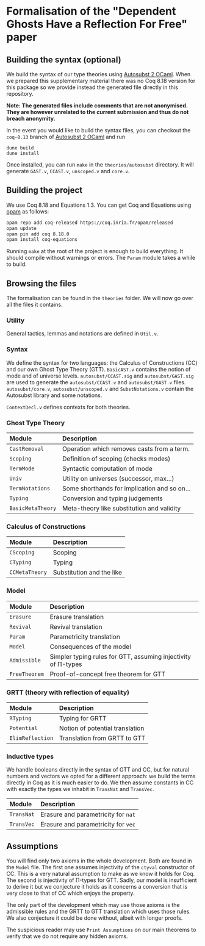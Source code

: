 # Formalisation of the "Dependent Ghosts Have a Reflection For Free" paper

## Building the syntax (optional)

We build the syntax of our type theories using [Autosubst 2 OCaml].
When we prepared this supplementary material there was no Coq 8.18 version for
this package so we provide instead the generated file directly in this
repository.

**Note: The generated files include comments that are not anonymised. They are
however unrelated to the current submission and thus do not breach anonymity.**

In the event you would like to build the syntax files, you can checkout the
`coq-8.13` branch of [Autosubst 2 OCaml] and run
```
dune build
dune install
```

Once installed, you can run `make` in the `theories/autosubst` directory. It
will generate `GAST.v`, `CCAST.v`, `unscoped.v` and `core.v`.

## Building the project

We use Coq 8.18 and Equations 1.3.
You can get Coq and Equations using [opam] as follows:

```sh
opam repo add coq-released https://coq.inria.fr/opam/released
opam update
opam pin add coq 8.18.0
opam install coq-equations
```

Running `make` at the root of the project is enough to build everything.
It should compile without warnings or errors. The `Param` module takes a while
to build.

## Browsing the files

The formalisation can be found in the `theories` folder. We will now go over
all the files it contains.

### Utility

General tactics, lemmas and notations are defined in `Util.v`.

### Syntax

We define the syntax for two languages: the Calculus of Constructions (CC)
and our own Ghost Type Theory (GTT). `BasicAST.v` contains the notion of mode
and of universe levels. `autosubst/CCAST.sig` and `autosubst/GAST.sig` are used
to generate the `autosubst/CCAST.v` and `autosubst/GAST.v` files.
`autosubst/core.v`, `autosubst/unscoped.v` and `SubstNotations.v` contain the
Autosubst library and some notations.

`ContextDecl.v` defines contexts for both theories.

### Ghost Type Theory

| Module            | Description                                |
| :---------------- | :----------------------------------------- |
| `CastRemoval`     | Operation which removes casts from a term. |
| `Scoping`         | Definition of scoping (checks modes)       |
| `TermMode`        | Syntactic computation of mode              |
| `Univ`            | Utility on universes (successor, max…)     |
| `TermNotations`   | Some shorthands for implication and so on… |
| `Typing`          | Conversion and typing judgements           |
| `BasicMetaTheory` | Meta-theory like substitution and validity |

### Calculus of Constructions

| Module         | Description               |
| :------------- | :------------------------ |
| `CScoping`     | Scoping                   |
| `CTyping`      | Typing                    |
| `CCMetaTheory` | Substitution and the like |

### Model

| Module        | Description                                                   |
| :------------ | :------------------------------------------------------------ |
| `Erasure`     | Erasure translation                                           |
| `Revival`     | Revival translation                                           |
| `Param`       | Parametricity translation                                     |
| `Model`       | Consequences of the model                                     |
| `Admissible`  | Simpler typing rules for GTT, assuming injectivity of Π-types |
| `FreeTheorem` | Proof-of-concept free theorem for GTT                         |

### GRTT (theory with reflection of equality)

| Module           | Description                     |
| :--------------- | :------------------------------ |
| `RTyping`        | Typing for GRTT                 |
| `Potential`      | Notion of potential translation |
| `ElimReflection` | Translation from GRTT to GTT    |

### Inductive types

We handle booleans directly in the syntax of GTT and CC, but for natural numbers
and vectors we opted for a different approach: we build the terms directly in
Coq as it is much easier to do. We then assume constants in CC with
exactly the types we inhabit in `TransNat` and `TransVec`.

| Module           | Description                         |
| :--------------- | :---------------------------------- |
| `TransNat`       | Erasure and parametricity for `nat` |
| `TransVec`       | Erasure and parametricity for `vec` |

## Assumptions

You will find only two axioms in the whole development. Both are found in the
`Model` file. The first one assumes injectivity of the `ctyval` constructor of
CC. This is a very natural assumption to make as we know it holds for Coq.
The second is injectivity of Π-types for GTT. Sadly, our model is insufficient
to derive it but we conjecture it holds as it concerns a conversion that is
very close to that of CC which enjoys the property.

The only part of the development which may use those axioms is the admissible
rules and the GRTT to GTT translation which uses those rules. We also conjecture
it could be done without, albeit with longer proofs.

The suspicious reader may use `Print Assumptions` on our main theorems to verify
that we do not require any hidden axioms.





[Autosubst 2 OCaml]: https://github.com/uds-psl/autosubst-ocaml
[opam]: https://opam.ocaml.org/
